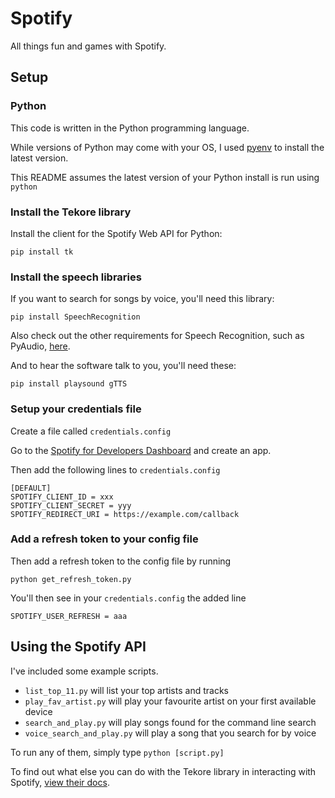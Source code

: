 # Spotify

All things fun and games with Spotify.

## Setup

### Python

This code is written in the Python programming language.

While versions of Python may come with your OS, I used [pyenv](https://github.com/pyenv/pyenv) to install the latest version.

This README assumes the latest version of your Python install is run using `python`

### Install the Tekore library

Install the client for the Spotify Web API for Python:

`pip install tk`

### Install the speech libraries

If you want to search for songs by voice, you'll need this library:

`pip install SpeechRecognition`

Also check out the other requirements for Speech Recognition, such as PyAudio, [here](https://pypi.org/project/SpeechRecognition/).

And to hear the software talk to you, you'll need these:

`pip install playsound gTTS`

### Setup your credentials file

Create a file called `credentials.config`

Go to the [Spotify for Developers Dashboard](https://developer.spotify.com/dashboard/applications) and create an app.

Then add the following lines to `credentials.config`

```
[DEFAULT]
SPOTIFY_CLIENT_ID = xxx
SPOTIFY_CLIENT_SECRET = yyy
SPOTIFY_REDIRECT_URI = https://example.com/callback
```

### Add a refresh token to your config file

Then add a refresh token to the config file by running

`python get_refresh_token.py`

You'll then see in your `credentials.config` the added line

`SPOTIFY_USER_REFRESH = aaa`

## Using the Spotify API

I've included some example scripts.

- `list_top_11.py` will list your top artists and tracks
- `play_fav_artist.py` will play your favourite artist on your first available device
- `search_and_play.py` will play songs found for the command line search
- `voice_search_and_play.py` will play a song that you search for by voice

To run any of them, simply type `python [script.py]`

To find out what else you can do with the Tekore library in interacting with Spotify, [view their docs](https://tekore.readthedocs.io/en/stable/index.html).

